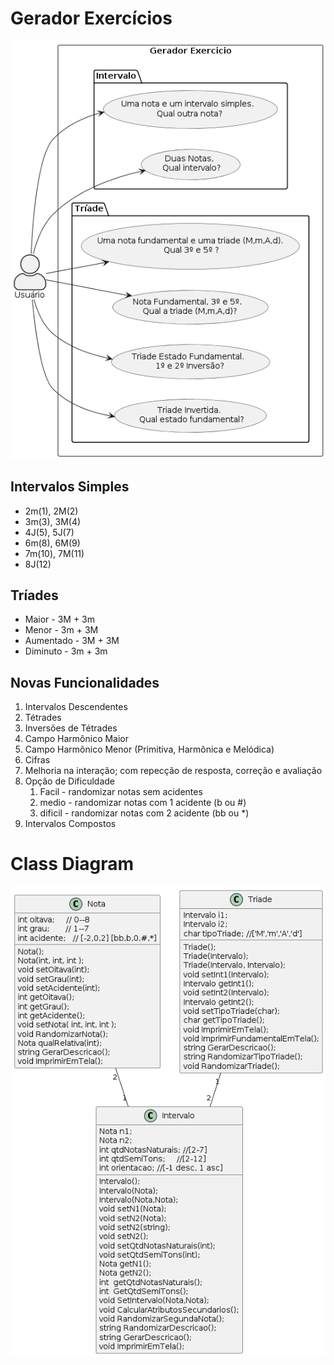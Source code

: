 # Gerador Exercícios

![Modelo](usecase.png)

## Intervalos Simples

- 2m(1), 2M(2)
- 3m(3), 3M(4)
- 4J(5), 5J(7)
- 6m(8), 6M(9)
- 7m(10), 7M(11)
- 8J(12)

## Tríades

- Maior - 3M + 3m
- Menor - 3m + 3M
- Aumentado - 3M + 3M
- Diminuto - 3m + 3m

## Novas Funcionalidades
1. Intervalos Descendentes
1. Tétrades
1. Inversões de Tétrades
1. Campo Harmônico Maior
1. Campo Harmônico Menor (Primitiva, Harmônica e Melódica)
1. Cifras
1. Melhoria na interação; com repecção de resposta, correção e avaliação
1. Opção de Dificuldade
   1. Facil - randomizar notas sem acidentes
   1. medio - randomizar notas com 1 acidente (b ou #)
   1. dificil - randomizar notas com 2 acidente (bb ou *)
1. Intervalos Compostos

# Class Diagram

![Modelo](classDiagram.png)

